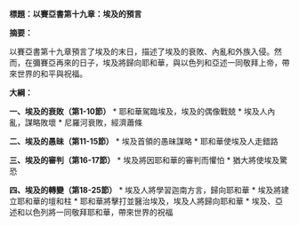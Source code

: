 **標題：以賽亞書第十九章：埃及的預言**

**摘要：**

以賽亞書第十九章預言了埃及的末日，描述了埃及的衰敗、內亂和外族入侵。然而，在彌賽亞再來的日子，埃及將歸向耶和華，與以色列和亞述一同敬拜上帝，帶來世界的和平與祝福。

**大綱：**

**一、埃及的衰敗（第1-10節）**
    * 耶和華駕臨埃及，埃及的偶像戰兢
    * 埃及人內亂，謀略敗壞
    * 尼羅河衰敗，經濟蕭條

**二、埃及的愚昧（第11-15節）**
    * 埃及首領的愚昧謀略
    * 耶和華使埃及人走錯路

**三、埃及的審判（第16-17節）**
    * 埃及將因耶和華的審判而懼怕
    * 猶大將使埃及驚恐

**四、埃及的轉變（第18-25節）**
    * 埃及人將學習迦南方言，歸向耶和華
    * 埃及將建立耶和華的壇和柱
    * 耶和華將擊打並醫治埃及，埃及人將歸向耶和華
    * 埃及、亞述和以色列將一同敬拜耶和華，帶來世界的祝福